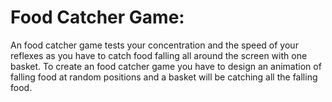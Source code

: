 # Food Catcher Game:
An food catcher game tests your concentration and the speed of your reflexes as you have to catch food falling all around the screen with one basket. To create an food catcher game you have to design an animation of falling food at random positions and a basket will be catching all the falling food.